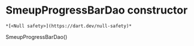 


# SmeupProgressBarDao constructor




    *[<Null safety>](https://dart.dev/null-safety)*



SmeupProgressBarDao()












